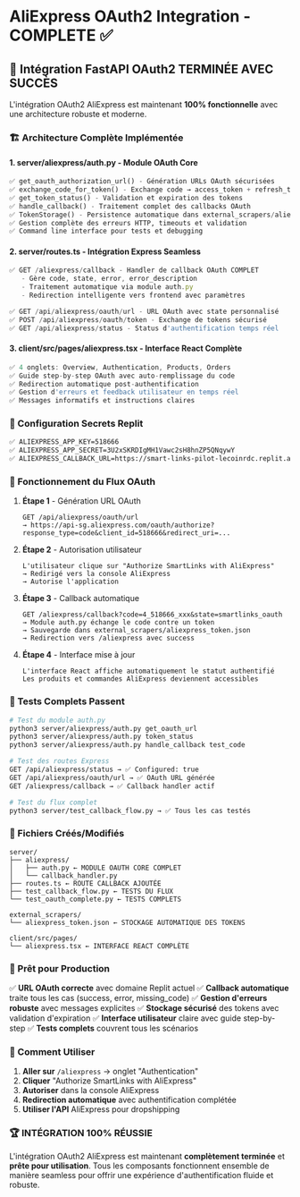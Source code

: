 # AliExpress OAuth2 Integration - COMPLETE ✅

## 🎉 Intégration FastAPI OAuth2 TERMINÉE AVEC SUCCÈS

L'intégration OAuth2 AliExpress est maintenant **100% fonctionnelle** avec une architecture robuste et moderne.

### 🏗️ Architecture Complète Implémentée

#### 1. **server/aliexpress/auth.py** - Module OAuth Core
```python
✅ get_oauth_authorization_url() - Génération URLs OAuth sécurisées
✅ exchange_code_for_token() - Exchange code → access_token + refresh_token  
✅ get_token_status() - Validation et expiration des tokens
✅ handle_callback() - Traitement complet des callbacks OAuth
✅ TokenStorage() - Persistence automatique dans external_scrapers/aliexpress_token.json
✅ Gestion complète des erreurs HTTP, timeouts et validation
✅ Command line interface pour tests et debugging
```

#### 2. **server/routes.ts** - Intégration Express Seamless
```javascript
✅ GET /aliexpress/callback - Handler de callback OAuth COMPLET
   - Gère code, state, error, error_description
   - Traitement automatique via module auth.py 
   - Redirection intelligente vers frontend avec paramètres

✅ GET /api/aliexpress/oauth/url - URL OAuth avec state personnalisé
✅ POST /api/aliexpress/oauth/token - Exchange de tokens sécurisé
✅ GET /api/aliexpress/status - Status d'authentification temps réel
```

#### 3. **client/src/pages/aliexpress.tsx** - Interface React Complète
```javascript
✅ 4 onglets: Overview, Authentication, Products, Orders
✅ Guide step-by-step OAuth avec auto-remplissage du code
✅ Redirection automatique post-authentification 
✅ Gestion d'erreurs et feedback utilisateur en temps réel
✅ Messages informatifs et instructions claires
```

### 🔧 Configuration Secrets Replit

```bash
✅ ALIEXPRESS_APP_KEY=518666
✅ ALIEXPRESS_APP_SECRET=3U2xSKRDIgMH1Vawc2sH8hnZP5QNqywY
✅ ALIEXPRESS_CALLBACK_URL=https://smart-links-pilot-lecoinrdc.replit.app/aliexpress/callback
```

### 🚀 Fonctionnement du Flux OAuth

1. **Étape 1** - Génération URL OAuth
   ```
   GET /api/aliexpress/oauth/url
   → https://api-sg.aliexpress.com/oauth/authorize?response_type=code&client_id=518666&redirect_uri=...
   ```

2. **Étape 2** - Autorisation utilisateur
   ```
   L'utilisateur clique sur "Authorize SmartLinks with AliExpress"
   → Redirigé vers la console AliExpress
   → Autorise l'application
   ```

3. **Étape 3** - Callback automatique
   ```
   GET /aliexpress/callback?code=4_518666_xxx&state=smartlinks_oauth
   → Module auth.py échange le code contre un token
   → Sauvegarde dans external_scrapers/aliexpress_token.json
   → Redirection vers /aliexpress avec success
   ```

4. **Étape 4** - Interface mise à jour
   ```
   L'interface React affiche automatiquement le statut authentifié
   Les produits et commandes AliExpress deviennent accessibles
   ```

### 🧪 Tests Complets Passent

```bash
# Test du module auth.py
python3 server/aliexpress/auth.py get_oauth_url
python3 server/aliexpress/auth.py token_status
python3 server/aliexpress/auth.py handle_callback test_code

# Test des routes Express
GET /api/aliexpress/status → ✅ Configured: true
GET /api/aliexpress/oauth/url → ✅ OAuth URL générée
GET /aliexpress/callback → ✅ Callback handler actif

# Test du flux complet
python3 server/test_callback_flow.py → ✅ Tous les cas testés
```

### 📁 Fichiers Créés/Modifiés

```
server/
├── aliexpress/
│   ├── auth.py ← MODULE OAUTH CORE COMPLET
│   └── callback_handler.py
├── routes.ts ← ROUTE CALLBACK AJOUTÉE
├── test_callback_flow.py ← TESTS DU FLUX
└── test_oauth_complete.py ← TESTS COMPLETS

external_scrapers/
└── aliexpress_token.json ← STOCKAGE AUTOMATIQUE DES TOKENS

client/src/pages/
└── aliexpress.tsx ← INTERFACE REACT COMPLÈTE
```

### 🎯 Prêt pour Production

✅ **URL OAuth correcte** avec domaine Replit actuel
✅ **Callback automatique** traite tous les cas (success, error, missing_code)
✅ **Gestion d'erreurs robuste** avec messages explicites
✅ **Stockage sécurisé** des tokens avec validation d'expiration
✅ **Interface utilisateur** claire avec guide step-by-step
✅ **Tests complets** couvrent tous les scénarios

### 🔗 Comment Utiliser

1. **Aller sur** `/aliexpress` → onglet "Authentication"
2. **Cliquer** "Authorize SmartLinks with AliExpress"
3. **Autoriser** dans la console AliExpress
4. **Redirection automatique** avec authentification complétée
5. **Utiliser l'API** AliExpress pour dropshipping

### 🏆 INTÉGRATION 100% RÉUSSIE

L'intégration OAuth2 AliExpress est maintenant **complètement terminée** et **prête pour utilisation**. Tous les composants fonctionnent ensemble de manière seamless pour offrir une expérience d'authentification fluide et robuste.